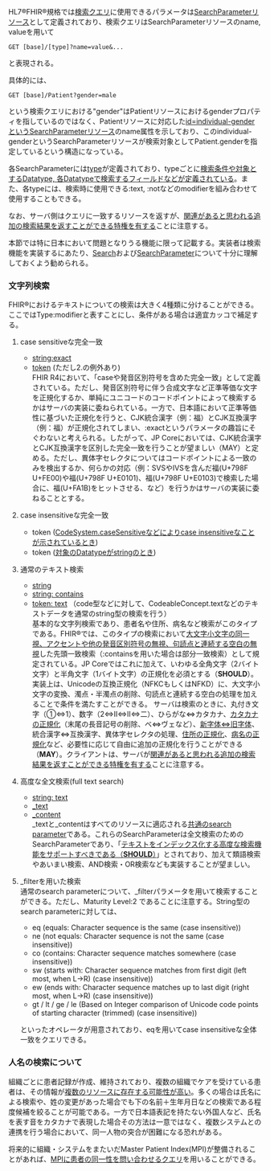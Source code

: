 HL7®FHIR®規格では[検索クエリ](https://www.hl7.org/fhir/R4B/search.html)に使用できるパラメータは[SearchParameterリソース](https://www.hl7.org/fhir/R4B/searchparameter-registry.html)として定義されており、検索クエリはSearchParameterリソースのname, valueを用いて

    GET [base]/[type]?name=value&...

と表現される。

具体的には、

    GET [base]/Patient?gender=male

という検索クエリにおける"gender"はPatientリソースにおけるgenderプロパティを指しているのではなく、Patientリソースに対応した[id=individual-genderというSearchParameterリソース](https://www.hl7.org/fhir/R4B/searchparameter-registry.html)のname属性を示しており、このindividual-genderというSearchParameterリソースが検索対象としてPatient.genderを指定しているという構造になっている。

各SearchParameterには[type](https://www.hl7.org/fhir/R4B/searchparameter-definitions.html#SearchParameter.type)が定義されており、typeごとに[検索条件や対象とするDatatype, 各Datatypeで検索するフィールドなどが定義されている](https://www.hl7.org/fhir/R4B/search.html#ptypes)。また、各typeには、検索時に使用できる:text, :notなどのmodifierを組み合わせて使用することもできる。

なお、サーバ側はクエリに一致するリソースを返すが、[関連があると思われる追加の検索結果を返すことができる特権を有する](https://www.hl7.org/fhir/R4B/search.html)ことに注意する。

本節では特に日本において問題となりうる機能に限って記載する。実装者は検索機能を実装するにあたり、[Search](https://www.hl7.org/fhir/R4B/search.html)および[SearchParameter](https://www.hl7.org/fhir/R4B/searchparameter.html)について十分に理解しておくよう勧められる。

### 文字列検索
FHIR®におけるテキストについての検索は大きく4種類に分けることができる。ここではType:modifierと表すことにし、条件がある場合は適宜カッコで補足する。

1. case sensitiveな完全一致
    - [string:exact](https://www.hl7.org/fhir/R4B/search.html#:~:text=The%20%3Aexact%20modifier%20returns%20results%20that%20match%20the%20entire%20supplied%20parameter%2C%20including%20casing%20and%20accents.)
    - [token](https://www.hl7.org/fhir/R4B/search.html#:~:text=Match%20is%20case%20sensitive) (ただし2.の例外あり)  
FHIR R4において、「caseや発音区別符号を含めた完全一致」として定義されている。ただし、発音区別符号に伴う合成文字など正準等価な文字を正規化するか、単純にユニコードのコードポイントによって検索するかはサーバの実装に委ねられている。一方で、日本語において正準等価性に基づいた正規化を行うと、CJK統合漢字（例：福）とCJK互換漢字（例：福）が正規化されてしまい、:exactというパラメータの趣旨にそぐわないと考えられる。したがって、JP Coreにおいては、CJK統合漢字とCJK互換漢字を区別した完全一致を行うことが望ましい（MAY）と定める。ただし、異体字セレクタについてはコードポイントによる一致のみを検出するか、何らかの対応（例：SVSやIVSを含んだ福(U+798F U+FE00)や福(U+798F U+E0101)、福(U+798F U+E0103)で検索した場合に、福(U+FA1B)をヒットさせる、など）を行うかはサーバの実装に委ねることとする。

2. case insensitiveな完全一致
    - token ([CodeSystem.caseSensitiveなどによりcase insensitiveなことが示されているとき](https://www.hl7.org/fhir/R4B/search.html#:~:text=unless%20the%20underlying%20semantics%20for%20the%20context%20indicate%20that%20the%20token%20should%20be%20interpreted%20case-insensitively))
    - token ([対象のDatatypeがstringのとき](https://www.hl7.org/fhir/R4B/search.html#:~:text=If%20the%20underlying%20data%20type%20is%20string%20then%20the%20search%20is%20not%20case%20sensitive))

3. 通常のテキスト検索
    - [string](https://www.hl7.org/fhir/R4B/search.html#string)
    - [string: contains](https://www.hl7.org/fhir/R4B/search.html#:~:text=The%20%3Acontains%20modifier%20returns%20results%20that%20include%20the%20supplied%20parameter%20value%20anywhere%20within%20the%20field%20being%20searched.)
    - [token: text](https://www.hl7.org/fhir/R4B/search.html#:~:text=Use-,%3Atext,-The%20search%20parameter) （code型などに対して、CodeableConcept.textなどのテキストデータを通常のstring型の検索を行う）  
基本的な文字列検索であり、患者名や住所、病名など検索がこのタイプである。FHIR®では、このタイプの検索において[大文字小文字の同一視、アクセントや他の発音区別符号の無視、句読点と連続する空白の無視](https://www.hl7.org/fhir/R4B/search.html#:~:text=This%20search%20is%20insensitive%20to%20casing%20and%20included%20combining%20characters%2C%20like%20accents%20or%20other%20diacritical%20marks)した先頭一致検索（:containsを用いた場合は部分一致検索）として規定されている。JP Coreではこれに加えて、いわゆる全角文字（2バイト文字）と半角文字（1バイト文字）の正規化を必須とする（**SHOULD**）。実装上は、Unicodeの互換正規化（NFKCもしくはNFKD）に、大文字小文字の変換、濁点・半濁点の削除、句読点と連続する空白の処理を加えることで条件を満たすことができる。
サーバは検索のときに、丸付き文字（①⇔1）、数字（2⇔Ⅱ⇔II⇔二）、ひらがな⇔カタカナ、[カタカナの正規化](https://www.scripts-lab.co.jp/mindsearch/mindsearchHypermanual/modectrl.html)（末尾の長音記号の削除、ベ⇔ヴェなど）、[新字体⇔旧字体](https://www.asahi-net.or.jp/~ax2s-kmtn/ref/old_chara.html)、統合漢字⇔互換漢字、異体字セレクタの処理、[住所の正規化](https://info.gbiz.go.jp/tools/imi_tools/index.html)、[病名の正規化](http://sociocom.jp/~data/2018-manbyo/index.html)など、必要性に応じて自由に追加の正規化を行うことができる（**MAY**）。クライアントは、サーバが[関連があると思われる追加の検索結果を返すことができる特権を有する](https://www.hl7.org/fhir/R4B/search.html)ことに注意する。

4. 高度な全文検索(full text search)
    - [string: text](https://www.hl7.org/fhir/R4B/search.html#:~:text=An%20additional%20modifier%20%3Atext)
    - [_text](https://www.hl7.org/fhir/R4B/search.html#:~:text=text%20search%20parameters%2C-,_text,-and%20_content%2C%20search)
    - [_content](https://www.hl7.org/fhir/R4B/search.html#:~:text=parameters%2C%20_text%20and-,_content,-%2C%20search%20on%20the)  
_textと_contentはすべてのリソースに適応される[共通のsearch parameter](https://www.hl7.org/fhir/R4B/search.html#all)である。これらのSearchParameterは全文検索のためのSearchParameterであり、「[テキストをインデックス化する高度な検索機能をサポートすべきである（**SHOULD**）](https://www.hl7.org/fhir/R4B/search.html#:~:text=these%20parameters%20SHOULD%20support%20a%20sophisticated%20search%20functionality%20of%20the%20type%20offered%20by%20typical%20text%20indexing%20services)」とされており、加えて類語検索やあいまい検索、AND検索・OR検索なども実装することが望ましい。

5. _filterを用いた検索  
通常のsearch parameterについて、_filterパラメータを用いて検索することができる。ただし、Maturity Level:2 であることに注意する。String型のsearch parameterに対しては、  
    - eq (equals: Character sequence is the same (case insensitive))
    - ne (not equals: Character sequence is not the same (case insensitive))
    - co (contains: Character sequence matches somewhere (case insensitive))
    - sw (starts with: Character sequence matches from first digit (left most, when L->R) (case insensitive))
    - ew (ends with: Character sequence matches up to last digit (right most, when L->R) (case insensitive))
    - gt / lt / ge / le (Based on Integer comparison of Unicode code points of starting character (trimmed) (case insensitive))

    といったオペレータが用意されており、eqを用いてcase insensitiveな全体一致をクエリできる。


### 人名の検索について
組織ごとに患者記録が作成、維持されており、複数の組織でケアを受けている患者は、その情報が[複数のリソースに存在する可能性が高い](https://www.hl7.org/fhir/R4B/patient.html#scope)。多くの場合は氏名による検索や、姓の変更があった場合でも下の名前＋生年月日などの検索である程度候補を絞ることが可能である。一方で日本語表記を持たない外国人など、氏名を表す音をカタカナで表現した場合その方法は一意ではなく、複数システムとの連携を行う場合において、同一人物の突合が困難になる恐れがある。

将来的に組織・システムをまたいだMaster Patient Index(MPI)が整備されることがあれば、[MPIに患者の同一性を問い合わせるクエリ](https://www.hl7.org/fhir/R4B/patient.html#match)を用いることができる。
